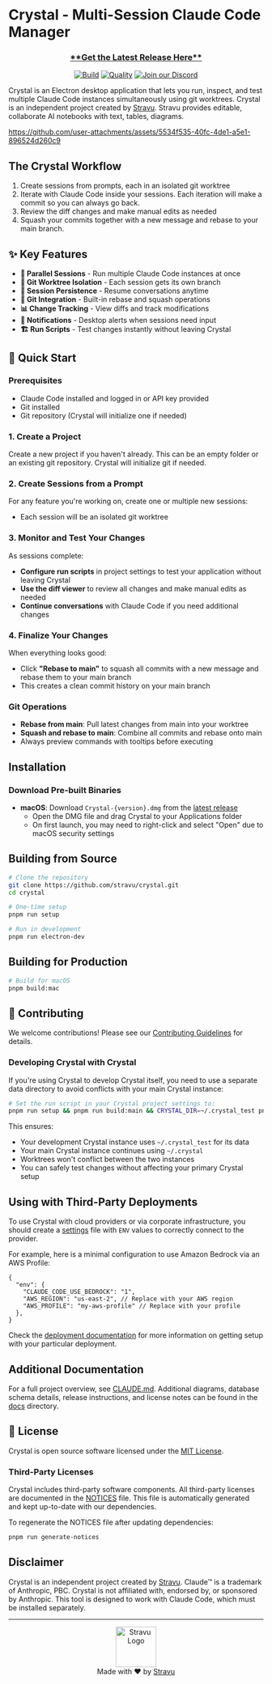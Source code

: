 # Crystal - Multi-Session Claude Code Manager

<div align="center">
  <h3><a href="https://github.com/stravu/crystal/releases/latest">**Get the Latest Release Here**</a></h3>
</div>

<div align="center">

[![Build](https://github.com/stravu/crystal/actions/workflows/build.yml/badge.svg)](https://github.com/stravu/crystal/actions/workflows/build.yml)
[![Quality](https://github.com/stravu/crystal/actions/workflows/quality.yml/badge.svg)](https://github.com/stravu/crystal/actions/workflows/quality.yml)
[![Join our Discord](https://img.shields.io/badge/Join%20our-Discord-5865F2?style=for-the-badge&logo=discord&logoColor=white)](https://discord.gg/XrVa6q7DPY)

</div>

Crystal is an Electron desktop application that lets you run, inspect, and test multiple Claude Code instances simultaneously using git worktrees. Crystal is an independent project created by [Stravu](https://stravu.com/?utm_source=Crystal&utm_medium=OS&utm_campaign=Crystal&utm_id=1). Stravu provides editable, collaborate AI notebooks with text, tables, diagrams.





https://github.com/user-attachments/assets/5534f535-40fc-4de1-a5e1-896524d260c9





## The Crystal Workflow

1. Create sessions from prompts, each in an isolated git worktree
2. Iterate with Claude Code inside your sessions. Each iteration will make a commit so you can always go back.
3. Review the diff changes and make manual edits as needed
4. Squash your commits together with a new message and rebase to your main branch.

## ✨ Key Features

- **🚀 Parallel Sessions** - Run multiple Claude Code instances at once
- **🌳 Git Worktree Isolation** - Each session gets its own branch
- **💾 Session Persistence** - Resume conversations anytime
- **🔧 Git Integration** - Built-in rebase and squash operations
- **📊 Change Tracking** - View diffs and track modifications
- **🔔 Notifications** - Desktop alerts when sessions need input
- **🏗️ Run Scripts** - Test changes instantly without leaving Crystal

## 🚀 Quick Start

### Prerequisites
- Claude Code installed and logged in or API key provided
- Git installed
- Git repository (Crystal will initialize one if needed)

### 1. Create a Project
Create a new project if you haven't already. This can be an empty folder or an existing git repository. Crystal will initialize git if needed.

### 2. Create Sessions from a Prompt
For any feature you're working on, create one or multiple new sessions:
- Each session will be an isolated git worktree

### 3. Monitor and Test Your Changes
As sessions complete:
- **Configure run scripts** in project settings to test your application without leaving Crystal
- **Use the diff viewer** to review all changes and make manual edits as needed
- **Continue conversations** with Claude Code if you need additional changes

### 4. Finalize Your Changes
When everything looks good:
- Click **"Rebase to main"** to squash all commits with a new message and rebase them to your main branch
- This creates a clean commit history on your main branch

### Git Operations
- **Rebase from main**: Pull latest changes from main into your worktree
- **Squash and rebase to main**: Combine all commits and rebase onto main
- Always preview commands with tooltips before executing



## Installation

### Download Pre-built Binaries

- **macOS**: Download `Crystal-{version}.dmg` from the [latest release](https://github.com/stravu/crystal/releases/latest)
  - Open the DMG file and drag Crystal to your Applications folder
  - On first launch, you may need to right-click and select "Open" due to macOS security settings


## Building from Source

```bash
# Clone the repository
git clone https://github.com/stravu/crystal.git
cd crystal

# One-time setup
pnpm run setup

# Run in development
pnpm run electron-dev
```

## Building for Production

```bash
# Build for macOS
pnpm build:mac
```



## 🤝 Contributing

We welcome contributions! Please see our [Contributing Guidelines](CONTRIBUTING.md) for details.

### Developing Crystal with Crystal

If you're using Crystal to develop Crystal itself, you need to use a separate data directory to avoid conflicts with your main Crystal instance:

```bash
# Set the run script in your Crystal project settings to:
pnpm run setup && pnpm run build:main && CRYSTAL_DIR=~/.crystal_test pnpm electron-dev
```

This ensures:
- Your development Crystal instance uses `~/.crystal_test` for its data
- Your main Crystal instance continues using `~/.crystal` 
- Worktrees won't conflict between the two instances
- You can safely test changes without affecting your primary Crystal setup

## Using with Third-Party Deployments

To use Crystal with cloud providers or via corporate infrastructure, you should create a [settings](https://docs.anthropic.com/en/docs/claude-code/settings) file with `ENV` values to correctly connect to the provider.

For example, here is a minimal configuration to use Amazon Bedrock via an AWS Profile:

```json5
{
  "env": {
    "CLAUDE_CODE_USE_BEDROCK": "1",
    "AWS_REGION": "us-east-2", // Replace with your AWS region
    "AWS_PROFILE": "my-aws-profile" // Replace with your profile
  },
}
```

Check the [deployment documentation](https://docs.anthropic.com/en/docs/claude-code/third-party-integrations) for more information on getting setup with your particular deployment.

## Additional Documentation

For a full project overview, see [CLAUDE.md](CLAUDE.md). Additional diagrams, database schema details, release instructions, and license notes can be found in the [docs](./docs) directory.

## 📄 License

Crystal is open source software licensed under the [MIT License](LICENSE).

### Third-Party Licenses

Crystal includes third-party software components. All third-party licenses are documented in the [NOTICES](NOTICES) file. This file is automatically generated and kept up-to-date with our dependencies.

To regenerate the NOTICES file after updating dependencies:
```bash
pnpm run generate-notices
```

## Disclaimer

Crystal is an independent project created by [Stravu](https://stravu.com/?utm_source=Crystal&utm_medium=OS&utm_campaign=Crystal&utm_id=1). Claude™ is a trademark of Anthropic, PBC. Crystal is not affiliated with, endorsed by, or sponsored by Anthropic. This tool is designed to work with Claude Code, which must be installed separately.

---

<div align="center">
  <img src="frontend/public/stravu-logo.png" alt="Stravu Logo" width="80" height="80">
  <br>
  Made with ❤️ by <a href="https://stravu.com/?utm_source=Crystal&utm_medium=OS&utm_campaign=Crystal&utm_id=1">Stravu</a>
</div>
